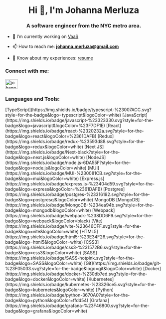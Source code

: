 <h1 align="center">Hi 👋, I'm Johanna Merluza</h1>
<h3 align="center">A software engineer from the NYC metro area.</h3>

- 🔭 I’m currently working on [VaaS](https://github.com/oslabs-beta/VaaS)

- 📫 How to reach me: **johanna.merluza@gmail.com**

- 📄 Know about my experiences: [resume](https://drive.google.com/file/d/1WV3wVGAdRrK08JqwF6wgYsy6HFe3vYmm/view?usp=share_link)

<h3 align="left">Connect with me:</h3>
<p align="left">
<a href="https://linkedin.com/in/johannamerluza" target="blank"><img align="center" src="https://raw.githubusercontent.com/rahuldkjain/github-profile-readme-generator/master/src/images/icons/Social/linked-in-alt.svg" alt="johannamerluza" height="30" width="40" /></a>
</p>

<h3 align="left">Languages and Tools:</h3>
<p align="left"> 
[TypeScript](https://img.shields.io/badge/typescript-%23007ACC.svg?style=for-the-badge&logo=typescript&logoColor=white) [JavaScript](https://img.shields.io/badge/javascript-%23323330.svg?style=for-the-badge&logo=javascript&logoColor=%23F7DF1E) [React](https://img.shields.io/badge/react-%2320232a.svg?style=for-the-badge&logo=react&logoColor=%2361DAFB) [Redux](https://img.shields.io/badge/redux-%23593d88.svg?style=for-the-badge&logo=redux&logoColor=white) [Next JS](https://img.shields.io/badge/Next-black?style=for-the-badge&logo=next.js&logoColor=white) [NodeJS](https://img.shields.io/badge/node.js-6DA55F?style=for-the-badge&logo=node.js&logoColor=white) [MUI](https://img.shields.io/badge/MUI-%230081CB.svg?style=for-the-badge&logo=mui&logoColor=white) [Express.js](https://img.shields.io/badge/express.js-%23404d59.svg?style=for-the-badge&logo=express&logoColor=%2361DAFB) [Postgres](https://img.shields.io/badge/postgres-%23316192.svg?style=for-the-badge&logo=postgresql&logoColor=white) MongoDB	[MongoDB](https://img.shields.io/badge/MongoDB-%234ea94b.svg?style=for-the-badge&logo=mongodb&logoColor=white) [Webpack](https://img.shields.io/badge/webpack-%238DD6F9.svg?style=for-the-badge&logo=webpack&logoColor=black) [Vite](https://img.shields.io/badge/vite-%23646CFF.svg?style=for-the-badge&logo=vite&logoColor=white) [HTML5](https://img.shields.io/badge/html5-%23E34F26.svg?style=for-the-badge&logo=html5&logoColor=white) [CSS3](https://img.shields.io/badge/css3-%231572B6.svg?style=for-the-badge&logo=css3&logoColor=white) [SASS](https://img.shields.io/badge/SASS-hotpink.svg?style=for-the-badge&logo=SASS&logoColor=white) [Git](https://img.shields.io/badge/git-%23F05033.svg?style=for-the-badge&logo=git&logoColor=white) [Docker](https://img.shields.io/badge/docker-%230db7ed.svg?style=for-the-badge&logo=docker&logoColor=white) [Kubernetes](https://img.shields.io/badge/kubernetes-%23326ce5.svg?style=for-the-badge&logo=kubernetes&logoColor=white) [Python](https://img.shields.io/badge/python-3670A0?style=for-the-badge&logo=python&logoColor=ffdd54) [Grafana](https://img.shields.io/badge/grafana-%23F46800.svg?style=for-the-badge&logo=grafana&logoColor=white)
</p>
